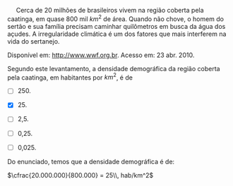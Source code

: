 

     Cerca de 20 milhões de brasileiros vivem na região coberta pela caatinga, em quase 800 mil $km^2$ de área. Quando não chove, o homem do sertão e sua família precisam caminhar quilômetros em busca da água dos açudes. A irregularidade climática é um dos fatores que mais interferem na vida do sertanejo.

Disponível em: http://www.wwf.org.br. Acesso em: 23 abr. 2010.

Segundo este levantamento, a densidade demográfica da região coberta pela caatinga, em habitantes por $km^2$, é de



- [ ] 250\.
- [x] 25\.
- [ ] 2,5.
- [ ] 0,25.
- [ ] 0,025.


Do enunciado, temos que a densidade demográfica é de:

$\cfrac{20.000.000}{800.000} = 25\\, hab/km^2$

        